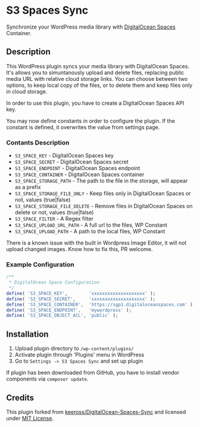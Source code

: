 # S3 Spaces Sync

Synchronize your WordPress media library with [DigitalOcean Spaces](https://www.digitalocean.com/?refcode=5c4f2a9f0908) Container.

## Description

This WordPress plugin syncs your media library with DigitalOcean Spaces. It's allows you
to simuntanously upload and delete files, replacing public media URL with relative cloud
storage links. You can choose between two options, to keep local copy of the files, or to
delete them and keep files only in cloud storage.

In order to use this plugin, you have to create a DigitalOcean Spaces API key.

You may now define constants in order to configure the plugin. If the constant is defined,
it overwrites the value from settings page.

### Contants Description

- `S3_SPACE_KEY` - DigitalOcean Spaces key
- `S3_SPACE_SECRET` - DigitalOcean Spaces secret
- `S3_SPACE_ENDPOINT` - DigitalOcean Spaces endpoint
- `S3_SPACE_CONTAINER` - DigitalOcean Spaces container
- `S3_SPACE_STORAGE_PATH` - The path to the file in the storage, will appear as a prefix
- `S3_SPACE_STORAGE_FILE_ONLY` - Keep files only in DigitalOcean Spaces or not, values (true|false)
- `S3_SPACE_STORAGE_FILE_DELETE` - Remove files in DigitalOcean Spaces on delete or not, values (true|false)
- `S3_SPACE_FILTER` - A Regex filter
- `S3_SPACE_UPLOAD_URL_PATH` - A full url to the files, WP Constant
- `S3_SPACE_UPLOAD_PATH` - A path to the local files, WP Constant

There is a known issue with the built in Wordpress Image Editor, it will not upload changed images.
Know how to fix this, PR welcome.

### Example Configuration

```php
/**
 * DigitalOcean Space Configuration
 */
define( 'S3_SPACE_KEY',        'xxxxxxxxxxxxxxxxxxxx' );
define( 'S3_SPACE_SECRET',     'xxxxxxxxxxxxxxxxxxxx' );
define( 'S3_SPACE_CONTAINER',  'https://sgp1.digitaloceanspaces.com' );
define( 'S3_SPACE_ENDPOINT',   'mywordpress' );
define( 'S3_SPACE_OBJECT_ACL', 'public' );
```

## Installation

1. Upload plugin directory to `/wp-content/plugins/`
2. Activate plugin through 'Plugins' menu in WordPress
3. Go to `Settings -> S3 Spaces Sync` and set up plugin

If plugin has been downloaded from GitHub, you have to install vendor components via `composer update`.

## Credits

This plugin forked from [keeross/DigitalOcean-Spaces-Sync](https://github.com/keeross/DigitalOcean-Spaces-Sync)
and licensed under [MIT License](./license.txt).

